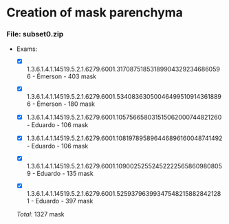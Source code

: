 # Creation of mask parenchyma

### File: subset0.zip
- Exams:
	-	[X] 1.3.6.1.4.1.14519.5.2.1.6279.6001.317087518531899043292346860596 - Émerson - 403 mask
	-	[X] 1.3.6.1.4.1.14519.5.2.1.6279.6001.534083630500464995109143618896 - Émerson - 180 mask
	-	[X] 1.3.6.1.4.1.14519.5.2.1.6279.6001.105756658031515062000744821260 - Eduardo - 106 mask
	-	[X] 1.3.6.1.4.1.14519.5.2.1.6279.6001.108197895896446896160048741492 - Eduardo - 106 mask
	-	[X] 1.3.6.1.4.1.14519.5.2.1.6279.6001.109002525524522225658609808059 - Eduardo - 135 mask 
	-	[X] 1.3.6.1.4.1.14519.5.2.1.6279.6001.525937963993475482158828421281 - Eduardo - 397 mask 


	_Total_: 1327 mask 
